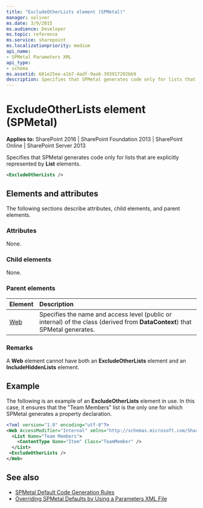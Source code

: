 ```yaml
---
title: "ExcludeOtherLists element (SPMetal)"
manager: soliver
ms.date: 3/9/2015
ms.audience: Developer
ms.topic: reference
ms.service: sharepoint
ms.localizationpriority: medium
api_name:
- SPMetal Parameters XML
api_type:
- schema
ms.assetid: 681e25ee-a1b7-4adf-9aa6-393917292bb9
description: Specifies that SPMetal generates code only for lists that are explicitly represented by List elements. 
---
```


# ExcludeOtherLists element (SPMetal)

**Applies to:** SharePoint 2016 | SharePoint Foundation 2013 | SharePoint Online | SharePoint Server 2013
  
Specifies that SPMetal generates code only for lists that are explicitly represented by **List** elements. 
  
```XML
<ExcludeOtherLists />
```

## Elements and attributes

The following sections describe attributes, child elements, and parent elements.

### Attributes

None.
  
### Child elements

None.
  
### Parent elements

|**Element**|**Description**|
|:-----|:-----|
|[Web](web-spmetal.md) <br/> |Specifies the name and access level (public or internal) of the class (derived from **DataContext**) that SPMetal generates.  <br/> |
   
### Remarks

A **Web** element cannot have both an **ExcludeOtherLists** element and an **IncludeHiddenLists** element. 
  
## Example

The following is an example of an **ExcludeOtherLists** element in use. In this case, it ensures that the "Team Members" list is the only one for which SPMetal generates a property declaration.
  
```XML
<?xml version="1.0" encoding="utf-8"?>
<Web AccessModifier="Internal" xmlns="http://schemas.microsoft.com/SharePoint/2009/spmetal">
  <List Name="Team Members">
    <ContentType Name="Item" Class="TeamMember" />
  </List>
 <ExcludeOtherLists />
</Web>

```

## See also

- [SPMetal Default Code Generation Rules](https://msdn.microsoft.com/library/873ac65e-425e-40f3-9ef6-753d3cda1436%28Office.15%29.aspx) 
- [Overriding SPMetal Defaults by Using a Parameters XML File](https://msdn.microsoft.com/library/209359b2-bd46-47b6-837d-3c0c2005cb19%28Office.15%29.aspx)

